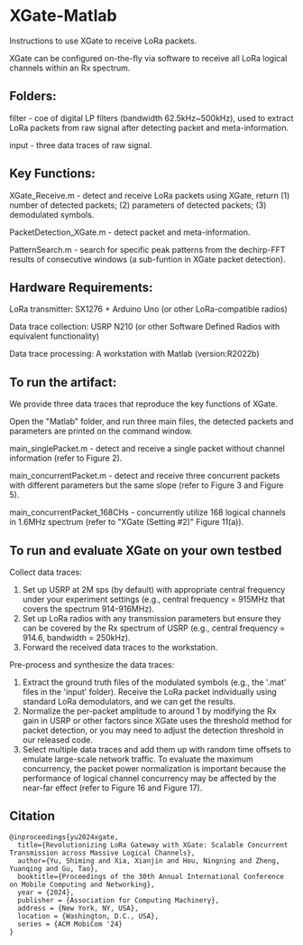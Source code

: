 # XGate-Matlab

Instructions to use XGate to receive LoRa packets.

XGate can be configured on-the-fly via software to receive all LoRa logical channels within an Rx spectrum.

## Folders: 
filter - coe of digital LP filters (bandwidth 62.5kHz~500kHz), used to extract LoRa packets from raw signal after detecting packet and meta-information.

input - three data traces of raw signal.

## Key Functions: 

XGate_Receive.m - detect and receive LoRa packets using XGate, return (1) number of detected packets; (2) parameters of detected packets; (3) demodulated symbols.

PacketDetection_XGate.m - detect packet and meta-information.

PatternSearch.m - search for specific peak patterns from the dechirp-FFT results of consecutive windows (a sub-funtion in XGate packet detection).

## Hardware Requirements:

LoRa transmitter: SX1276 + Arduino Uno (or other LoRa-compatible radios)

Data trace collection: USRP N210 (or other Software Defined Radios with equivalent functionality)

Data trace processing: A workstation with Matlab (version:R2022b)

## To run the artifact:

We provide three data traces that reproduce the key functions of XGate.

Open the "Matlab" folder, and run three main files, the detected packets and parameters are printed on the command window.

main_singlePacket.m - detect and receive a single packet without channel information (refer to Figure 2). 

main_concurrentPacket.m - detect and receive three concurrent packets with different parameters but the same slope (refer to Figure 3 and Figure 5).

main_concurrentPacket_168CHs - concurrently utilize 168 logical channels in 1.6MHz spectrum (refer to "XGate (Setting #2)" Figure 11(a)).

## To run and evaluate XGate on your own testbed

Collect data traces: 

1. Set up USRP at 2M sps (by default) with appropriate central frequency under your experiment settings (e.g., central frequency = 915MHz that covers the spectrum 914-916MHz).
2. Set up LoRa radios with any transmission parameters but ensure they can be covered by the Rx spectrum of USRP (e.g., central frequency = 914.6, bandwidth = 250kHz).
3. Forward the received data traces to the workstation.

Pre-process and synthesize the data traces:

1. Extract the ground truth files of the modulated symbols (e.g., the '.mat' files in the 'input' folder). Receive the LoRa packet individually using standard LoRa demodulators, and we can get the results.
2. Normalize the per-packet amplitude to around 1 by modifying the Rx gain in USRP or other factors since XGate uses the threshold method for packet detection, or you may need to adjust the detection threshold in our released code.
3. Select multiple data traces and add them up with random time offsets to emulate large-scale network traffic. To evaluate the maximum concurrency, the packet power normalization is important because the performance of logical channel concurrency may be affected by the near-far effect (refer to Figure 16 and Figure 17).


## Citation

```
@inproceedings{yu2024xgate,
  title={Revolutionizing LoRa Gateway with XGate: Scalable Concurrent Transmission across Massive Logical Channels},
  author={Yu, Shiming and Xia, Xianjin and Hou, Ningning and Zheng, Yuanqing and Gu, Tao},
  booktitle={Proceedings of the 30th Annual International Conference on Mobile Computing and Networking},
  year = {2024},
  publisher = {Association for Computing Machinery},
  address = {New York, NY, USA},
  location = {Washington, D.C., USA},
  series = {ACM MobiCom '24}
}
```
